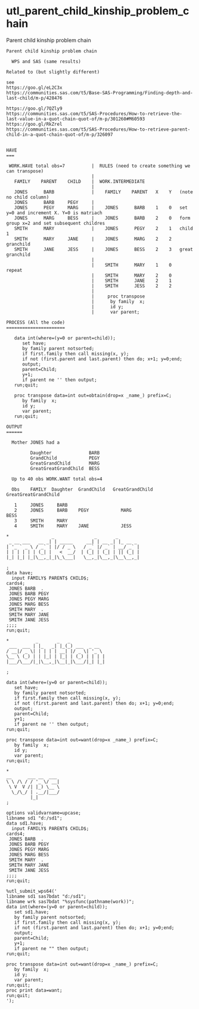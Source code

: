 # utl_parent_child_kinship_problem_chain
Parent child kinship problem chain


    Parent child kinship problem chain

      WPS and SAS (same results)

    Related to (but slightly different)

    see
    https://goo.gl/eL2C3x
    https://communities.sas.com/t5/Base-SAS-Programming/Finding-depth-and-last-child/m-p/428476

    https://goo.gl/7QZly9
    https://communities.sas.com/t5/SAS-Procedures/How-to-retrieve-the-last-value-in-a-quot-chain-quot-of/m-p/301260#M60593
    https://goo.gl/RkZrel
    https://communities.sas.com/t5/SAS-Procedures/How-to-retrieve-parent-child-in-a-quot-chain-quot-of/m-p/326097


    HAVE
    ===

     WORK.HAVE total obs=7          |  RULES (need to create something we can transpose)
                                    |
       FAMILY    PARENT    CHILD    |  WORK.INTERMEDIATE
                                    |
       JONES      BARB              |    FAMILY    PARENT   X    Y   (note no child column)
       JONES      BARB     PEGY     |
       JONES      PEGY     MARG     |    JONES      BARB    1    0   set y=0 and increment X. Y=0 is matriach
       JONES      MARG     BESS     |    JONES      BARB    2    0   form group x=2 and set subsequent childres
       SMITH      MARY              |    JONES      PEGY    2    1   child 1
       SMITH      MARY     JANE     |    JONES      MARG    2    2   granchild
       SMITH      JANE     JESS     |    JONES      BESS    2    3   great granchild
                                    |
                                    |    SMITH      MARY    1    0   repeat
                                    |    SMITH      MARY    2    0
                                    |    SMITH      JANE    2    1
                                    |    SMITH      JESS    2    2
                                    |
                                    |     proc transpose
                                    |      by family  x;
                                    |      id y;
                                    |      var parent;

    PROCESS (All the code)
    ======================

       data int(where=(y=0 or parent=child));
          set have;
          by family parent notsorted;
          if first.family then call missing(x, y);
          if not (first.parent and last.parent) then do; x+1; y=0;end;
          output;
          parent=Child;
          y+1;
          if parent ne '' then output;
       run;quit;

       proc transpose data=int out=obtain(drop=x _name_) prefix=C;
          by family  x;
          id y;
          var parent;
       run;quit;

    OUTPUT
    ======

      Mother JONES had a

             Daughter              BARB
             GrandChild            PEGY
             GreatGrandChild       MARG
             GreatGreatGrandChild  BESS

      Up to 40 obs WORK.WANT total obs=4

      Obs    FAMILY  Daughter  GrandChild   GreatGrandChild     GreatGreatGrandChild

       1     JONES     BARB
       2     JONES     BARB    PEGY            MARG                    BESS
       3     SMITH     MARY
       4     SMITH     MARY    JANE            JESS

    *                _               _       _
     _ __ ___   __ _| | _____     __| | __ _| |_ __ _
    | '_ ` _ \ / _` | |/ / _ \   / _` |/ _` | __/ _` |
    | | | | | | (_| |   <  __/  | (_| | (_| | || (_| |
    |_| |_| |_|\__,_|_|\_\___|   \__,_|\__,_|\__\__,_|

    ;
    data have;
      input FAMILY$ PARENT$ CHILD$;
    cards4;
     JONES BARB  .
     JONES BARB PEGY
     JONES PEGY MARG
     JONES MARG BESS
     SMITH MARY  .
     SMITH MARY JANE
     SMITH JANE JESS
    ;;;;
    run;quit;

    *          _       _   _
     ___  ___ | |_   _| |_(_) ___  _ __
    / __|/ _ \| | | | | __| |/ _ \| '_ \
    \__ \ (_) | | |_| | |_| | (_) | | | |
    |___/\___/|_|\__,_|\__|_|\___/|_| |_|

    ;

    data int(where=(y=0 or parent=child));
       set have;
       by family parent notsorted;
       if first.family then call missing(x, y);
       if not (first.parent and last.parent) then do; x+1; y=0;end;
       output;
       parent=Child;
       y+1;
       if parent ne '' then output;
    run;quit;

    proc transpose data=int out=want(drop=x _name_) prefix=C;
       by family  x;
       id y;
       var parent;
    run;quit;

    *
    __      ___ __  ___
    \ \ /\ / / '_ \/ __|
     \ V  V /| |_) \__ \
      \_/\_/ | .__/|___/
             |_|
    ;

    options validvarname=upcase;
    libname sd1 "d:/sd1";
    data sd1.have;
      input FAMILY$ PARENT$ CHILD$;
    cards4;
     JONES BARB  .
     JONES BARB PEGY
     JONES PEGY MARG
     JONES MARG BESS
     SMITH MARY  .
     SMITH MARY JANE
     SMITH JANE JESS
    ;;;;
    run;quit;

    %utl_submit_wps64('
    libname sd1 sas7bdat "d:/sd1";
    libname wrk sas7bdat "%sysfunc(pathname(work))";
    data int(where=(y=0 or parent=child));
       set sd1.have;
       by family parent notsorted;
       if first.family then call missing(x, y);
       if not (first.parent and last.parent) then do; x+1; y=0;end;
       output;
       parent=Child;
       y+1;
       if parent ne "" then output;
    run;quit;

    proc transpose data=int out=want(drop=x _name_) prefix=C;
       by family  x;
       id y;
       var parent;
    run;quit;
    proc print data=want;
    run;quit;
    ');
